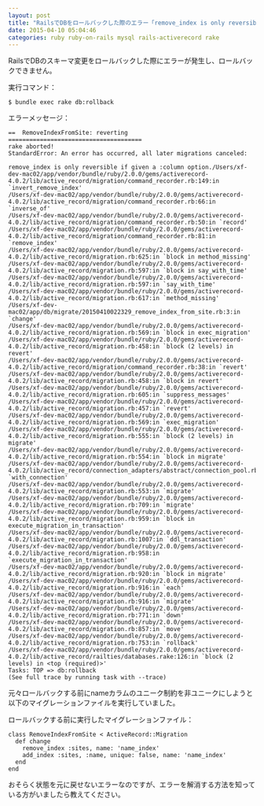 ```yaml
---
layout: post
title: "RailsでDBをロールバックした際のエラー「remove_index is only reversible ~」解消方法"
date: 2015-04-10 05:04:46
categories: ruby ruby-on-rails mysql rails-activerecord rake
---
```

<p>RailsでDBのスキーマ変更をロールバックした際にエラーが発生し、ロールバックできません。</p>

<p>実行コマンド：</p>

<pre><code>$ bundle exec rake db:rollback
</code></pre>

<p>エラーメッセージ：</p>

<pre><code>==  RemoveIndexFromSite: reverting ======================================
rake aborted!
StandardError: An error has occurred, all later migrations canceled:

remove_index is only reversible if given a :column option./Users/xf-dev-mac02/app/vendor/bundle/ruby/2.0.0/gems/activerecord-4.0.2/lib/active_record/migration/command_recorder.rb:149:in `invert_remove_index'
/Users/xf-dev-mac02/app/vendor/bundle/ruby/2.0.0/gems/activerecord-4.0.2/lib/active_record/migration/command_recorder.rb:66:in `inverse_of'
/Users/xf-dev-mac02/app/vendor/bundle/ruby/2.0.0/gems/activerecord-4.0.2/lib/active_record/migration/command_recorder.rb:50:in `record'
/Users/xf-dev-mac02/app/vendor/bundle/ruby/2.0.0/gems/activerecord-4.0.2/lib/active_record/migration/command_recorder.rb:81:in `remove_index'
/Users/xf-dev-mac02/app/vendor/bundle/ruby/2.0.0/gems/activerecord-4.0.2/lib/active_record/migration.rb:625:in `block in method_missing'
/Users/xf-dev-mac02/app/vendor/bundle/ruby/2.0.0/gems/activerecord-4.0.2/lib/active_record/migration.rb:597:in `block in say_with_time'
/Users/xf-dev-mac02/app/vendor/bundle/ruby/2.0.0/gems/activerecord-4.0.2/lib/active_record/migration.rb:597:in `say_with_time'
/Users/xf-dev-mac02/app/vendor/bundle/ruby/2.0.0/gems/activerecord-4.0.2/lib/active_record/migration.rb:617:in `method_missing'
/Users/xf-dev-mac02/app/db/migrate/20150410022329_remove_index_from_site.rb:3:in `change'
/Users/xf-dev-mac02/app/vendor/bundle/ruby/2.0.0/gems/activerecord-4.0.2/lib/active_record/migration.rb:569:in `block in exec_migration'
/Users/xf-dev-mac02/app/vendor/bundle/ruby/2.0.0/gems/activerecord-4.0.2/lib/active_record/migration.rb:458:in `block (2 levels) in revert'
/Users/xf-dev-mac02/app/vendor/bundle/ruby/2.0.0/gems/activerecord-4.0.2/lib/active_record/migration/command_recorder.rb:38:in `revert'
/Users/xf-dev-mac02/app/vendor/bundle/ruby/2.0.0/gems/activerecord-4.0.2/lib/active_record/migration.rb:458:in `block in revert'
/Users/xf-dev-mac02/app/vendor/bundle/ruby/2.0.0/gems/activerecord-4.0.2/lib/active_record/migration.rb:605:in `suppress_messages'
/Users/xf-dev-mac02/app/vendor/bundle/ruby/2.0.0/gems/activerecord-4.0.2/lib/active_record/migration.rb:457:in `revert'
/Users/xf-dev-mac02/app/vendor/bundle/ruby/2.0.0/gems/activerecord-4.0.2/lib/active_record/migration.rb:569:in `exec_migration'
/Users/xf-dev-mac02/app/vendor/bundle/ruby/2.0.0/gems/activerecord-4.0.2/lib/active_record/migration.rb:555:in `block (2 levels) in migrate'
/Users/xf-dev-mac02/app/vendor/bundle/ruby/2.0.0/gems/activerecord-4.0.2/lib/active_record/migration.rb:554:in `block in migrate'
/Users/xf-dev-mac02/app/vendor/bundle/ruby/2.0.0/gems/activerecord-4.0.2/lib/active_record/connection_adapters/abstract/connection_pool.rb:294:in `with_connection'
/Users/xf-dev-mac02/app/vendor/bundle/ruby/2.0.0/gems/activerecord-4.0.2/lib/active_record/migration.rb:553:in `migrate'
/Users/xf-dev-mac02/app/vendor/bundle/ruby/2.0.0/gems/activerecord-4.0.2/lib/active_record/migration.rb:709:in `migrate'
/Users/xf-dev-mac02/app/vendor/bundle/ruby/2.0.0/gems/activerecord-4.0.2/lib/active_record/migration.rb:959:in `block in execute_migration_in_transaction'
/Users/xf-dev-mac02/app/vendor/bundle/ruby/2.0.0/gems/activerecord-4.0.2/lib/active_record/migration.rb:1007:in `ddl_transaction'
/Users/xf-dev-mac02/app/vendor/bundle/ruby/2.0.0/gems/activerecord-4.0.2/lib/active_record/migration.rb:958:in `execute_migration_in_transaction'
/Users/xf-dev-mac02/app/vendor/bundle/ruby/2.0.0/gems/activerecord-4.0.2/lib/active_record/migration.rb:920:in `block in migrate'
/Users/xf-dev-mac02/app/vendor/bundle/ruby/2.0.0/gems/activerecord-4.0.2/lib/active_record/migration.rb:916:in `each'
/Users/xf-dev-mac02/app/vendor/bundle/ruby/2.0.0/gems/activerecord-4.0.2/lib/active_record/migration.rb:916:in `migrate'
/Users/xf-dev-mac02/app/vendor/bundle/ruby/2.0.0/gems/activerecord-4.0.2/lib/active_record/migration.rb:771:in `down'
/Users/xf-dev-mac02/app/vendor/bundle/ruby/2.0.0/gems/activerecord-4.0.2/lib/active_record/migration.rb:857:in `move'
/Users/xf-dev-mac02/app/vendor/bundle/ruby/2.0.0/gems/activerecord-4.0.2/lib/active_record/migration.rb:753:in `rollback'
/Users/xf-dev-mac02/app/vendor/bundle/ruby/2.0.0/gems/activerecord-4.0.2/lib/active_record/railties/databases.rake:126:in `block (2 levels) in &lt;top (required)&gt;'
Tasks: TOP =&gt; db:rollback
(See full trace by running task with --trace)
</code></pre>

<p>元々ロールバックする前にnameカラムのユニーク制約を非ユニークにしようと以下のマイグレーションファイルを実行していました。</p>

<p>ロールバックする前に実行したマイグレーションファイル：</p>

<pre><code>class RemoveIndexFromSite &lt; ActiveRecord::Migration
  def change
    remove_index :sites, name: 'name_index'
    add_index :sites, :name, unique: false, name: 'name_index'
  end
end
</code></pre>

<p>おそらく状態を元に戻せないエラーなのですが、エラーを解消する方法を知っている方がいましたら教えてください。</p>
